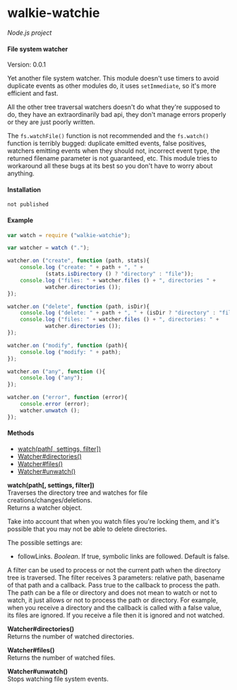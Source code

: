 walkie-watchie
==============

_Node.js project_

#### File system watcher ####

Version: 0.0.1

Yet another file system watcher. This module doesn't use timers to avoid duplicate events as other modules do, it uses `setImmediate`, so it's more efficient and fast.

All the other tree traversal watchers doesn't do what they're supposed to do, they have an extraordinarily bad api, they don't manage errors properly or they are just poorly written.

The `fs.watchFile()` function is not recommended and the `fs.watch()` function is terribly bugged: duplicate emitted events, false positives, watchers emitting events when they should not, incorrect event type, the returned filename parameter is not guaranteed, etc. This module tries to workaround all these bugs at its best so you don't have to worry about anything.

#### Installation ####

```
not published
```

#### Example ####

```javascript
var watch = require ("walkie-watchie");

var watcher = watch (".");

watcher.on ("create", function (path, stats){
	console.log ("create: " + path + ", " +
			(stats.isDirectory () ? "directory" : "file"));
	console.log ("files: " + watcher.files () + ", directories " +
			watcher.directories ());
});

watcher.on ("delete", function (path, isDir){
	console.log ("delete: " + path + ", " + (isDir ? "directory" : "file"));
	console.log ("files: " + watcher.files () + ", directories: " +
			watcher.directories ());
});

watcher.on ("modify", function (path){
	console.log ("modify: " + path);
});

watcher.on ("any", function (){
	console.log ("any");
});

watcher.on ("error", function (error){
	console.error (error);
	watcher.unwatch ();
});
```

#### Methods ####

- [watch(path[, settings, filter])](#watch)
- [Watcher#directories()](#directories)
- [Watcher#files()](#files)
- [Watcher#unwatch()](#unwatch)

<a name="watch"></a>
__watch(path[, settings, filter])__  
Traverses the directory tree and watches for file creations/changes/deletions.   
Returns a watcher object.

Take into account that when you watch files you're locking them, and it's possible that you may not be able to delete directories.

The possible settings are:
- followLinks. _Boolean_. If true, symbolic links are followed. Default is false.

A filter can be used to process or not the current path when the directory tree is traversed. The filter receives 3 parameters: relative path, basename of that path and a callback. Pass true to the callback to process the path. The path can be a file or directory and does not mean to watch or not to watch, it just allows or not to process the path or directory. For example, when you receive a directory and the callback is called with a false value, its files are ignored. If you receive a file then it is ignored and not watched.

<a name="directories"></a>
__Watcher#directories()__  
Returns the number of watched directories.

<a name="files"></a>
__Watcher#files()__  
Returns the number of watched files.

<a name="unwatch"></a>
__Watcher#unwatch()__  
Stops watching file system events.